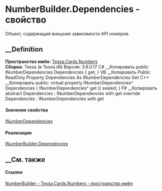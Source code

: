 # NumberBuilder.Dependencies - свойство
Объект, содержащий внешние зависимости API номеров.
##  __Definition
 **Пространство имён:** [Tessa.Cards.Numbers](N_Tessa_Cards_Numbers.htm)  
 **Сборка:** Tessa (в Tessa.dll) Версия: 3.6.0.17
C# __Копировать
     public INumberDependencies Dependencies { get; }
VB __Копировать
     Public ReadOnly Property Dependencies As INumberDependencies
    	Get
C++ __Копировать
     public:
    virtual property INumberDependencies^ Dependencies {
    	INumberDependencies^ get () sealed;
    }
F# __Копировать
     abstract Dependencies : INumberDependencies with get
    override Dependencies : INumberDependencies with get
#### Значение свойства
[INumberDependencies](T_Tessa_Cards_Numbers_INumberDependencies.htm)
#### Реализации
[INumberBuilder.Dependencies](P_Tessa_Cards_Numbers_INumberBuilder_Dependencies.htm)  
##  __См. также
#### Ссылки
[NumberBuilder - ](T_Tessa_Cards_Numbers_NumberBuilder.htm)
[Tessa.Cards.Numbers - пространство имён](N_Tessa_Cards_Numbers.htm)
